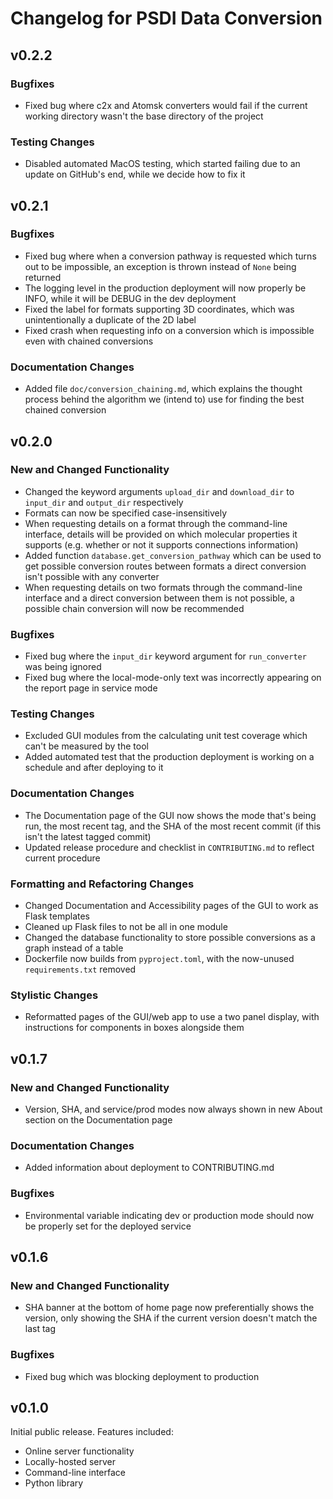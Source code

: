 # Changelog for PSDI Data Conversion

## v0.2.2

### Bugfixes

- Fixed bug where c2x and Atomsk converters would fail if the current working directory wasn't the base directory of the project

### Testing Changes

- Disabled automated MacOS testing, which started failing due to an update on GitHub's end, while we decide how to fix it

## v0.2.1

### Bugfixes

- Fixed bug where when a conversion pathway is requested which turns out to be impossible, an exception is thrown instead of `None` being returned
- The logging level in the production deployment will now properly be INFO, while it will be DEBUG in the dev deployment
- Fixed the label for formats supporting 3D coordinates, which was unintentionally a duplicate of the 2D label
- Fixed crash when requesting info on a conversion which is impossible even with chained conversions

### Documentation Changes

- Added file `doc/conversion_chaining.md`, which explains the thought process behind the algorithm we (intend to) use for finding the best chained conversion

## v0.2.0

### New and Changed Functionality

- Changed the keyword arguments `upload_dir` and `download_dir` to `input_dir` and `output_dir` respectively
- Formats can now be specified case-insensitively
- When requesting details on a format through the command-line interface, details will be provided on which molecular properties it supports (e.g. whether or not it supports connections information)
- Added function `database.get_conversion_pathway` which can be used to get possible conversion routes between formats a direct conversion isn't possible with any converter
- When requesting details on two formats through the command-line interface and a direct conversion between them is not possible, a possible chain conversion will now be recommended

### Bugfixes

- Fixed bug where the `input_dir` keyword argument for `run_converter` was being ignored
- Fixed bug where the local-mode-only text was incorrectly appearing on the report page in service mode

### Testing Changes

- Excluded GUI modules from the calculating unit test coverage which can't be measured by the tool
- Added automated test that the production deployment is working on a schedule and after deploying to it

### Documentation Changes

- The Documentation page of the GUI now shows the mode that's being run, the most recent tag, and the SHA of the most recent commit (if this isn't the latest tagged commit)
- Updated release procedure and checklist in `CONTRIBUTING.md` to reflect current procedure

### Formatting and Refactoring Changes

- Changed Documentation and Accessibility pages of the GUI to work as Flask templates
- Cleaned up Flask files to not be all in one module
- Changed the database functionality to store possible conversions as a graph instead of a table
- Dockerfile now builds from `pyproject.toml`, with the now-unused `requirements.txt` removed

### Stylistic Changes

- Reformatted pages of the GUI/web app to use a two panel display, with instructions for components in boxes alongside them

## v0.1.7

### New and Changed Functionality

- Version, SHA, and service/prod modes now always shown in new About section on the Documentation page

### Documentation Changes

- Added information about deployment to CONTRIBUTING.md

### Bugfixes

- Environmental variable indicating dev or production mode should now be properly set for the deployed service

## v0.1.6

### New and Changed Functionality

- SHA banner at the bottom of home page now preferentially shows the version, only showing the SHA if the current version doesn't match the last tag

### Bugfixes

- Fixed bug which was blocking deployment to production

## v0.1.0

Initial public release. Features included:

- Online server functionality
- Locally-hosted server
- Command-line interface
- Python library
